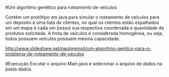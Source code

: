 #Um algoritmo genético para roteamento  de veículos

Contém um protótipo em java para simular o roteamento  de  veículos  para  um  depósito  e  uma  lista  de  clientes,  no  qual  os  clientes estão espalhados em um mapa e cada um possui sua respectiva coordenada e quantidade de  produtos  solicitada.  A  frota  de  veículos  é  considerada  homogênea,  ou  seja,  todos possuem veículos possuem mesma capacidade.


http://www.slideshare.net/pauloremoli/um-algoritmo-gentico-para-o-problema-de-roteamento-de-veculos


#Execução
Excutar o arquivo Main.java e selecionar o arquivo de dados na pasta dados.


